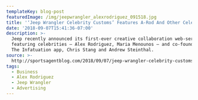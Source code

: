 ```yaml
---
templateKey: blog-post
featuredImage: /img/jeepwrangler_alexrodriguez_091518.jpg
title: '‘Jeep Wrangler Celebrity Customs’ Features A-Rod And Other Celebs [SAB]'
date: '2018-09-07T15:41:36-07:00'
description: >-
  Jeep recently announced its first-ever creative collaboration web-series
  featuring celebrities – Alex Rodriguez, Maria Menounos – and co-founders of
  The Infatuation app, Chris Stang and Andrew Steinthal. 
source: >-
  http://sportsagentblog.com/2018/09/07/jeep-wrangler-celebrity-customs-features-a-rod-and-other-celebs/
tags:
  - Business
  - Alex Rodriguez
  - Jeep Wrangler
  - Advertising
---
```


